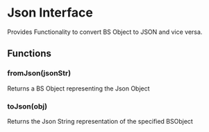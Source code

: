 # Json Interface

Provides Functionality to convert BS Object to JSON and vice versa.

## Functions

### fromJson(jsonStr)
Returns a BS Object representing the Json Object

### toJson(obj)
Returns the Json String representation of the specified BSObject


